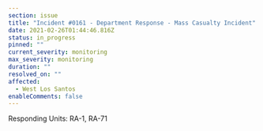 ```yaml
---
section: issue
title: "Incident #0161 - Department Response - Mass Casualty Incident"
date: 2021-02-26T01:44:46.816Z
status: in_progress
pinned: ""
current_severity: monitoring
max_severity: monitoring
duration: ""
resolved_on: ""
affected:
  - West Los Santos
enableComments: false
---
```

Responding Units: RA-1, RA-71